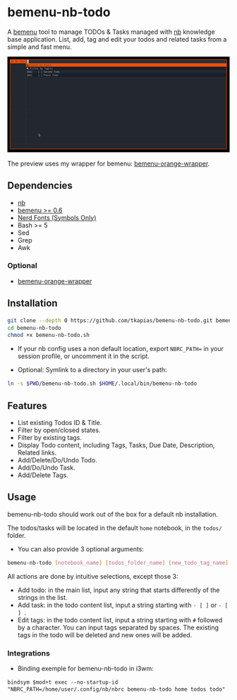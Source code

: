# bemenu-nb-todo

A [bemenu](https://github.com/Cloudef/bemenu) tool to manage TODOs & Tasks managed with [nb](https://github.com/xwmx/nb) knowledge base application. List, add, tag and edit your todos and related tasks from a simple and fast menu.

![preview](assets/preview.gif)

The preview uses my wrapper for bemenu: [bemenu-orange-wrapper](https://github.com/tkapias/bemenu-orange-wrapper).

## Dependencies

- [nb](https://github.com/xwmx/nb)
- [bemenu >= 0.6](https://github.com/Cloudef/bemenu)
- [Nerd Fonts (Symbols Only)](https://github.com/ryanoasis/nerd-fonts/releases/latest)
- Bash >= 5
- Sed
- Grep
- Awk

### Optional

- [bemenu-orange-wrapper](https://github.com/tkapias/bemenu-orange-wrapper)

## Installation

```bash
git clone --depth 0 https://github.com/tkapias/bemenu-nb-todo.git bemenu-mpdcli
cd bemenu-nb-todo
chmod +x bemenu-nb-todo.sh
```

  - If your nb config uses a non default location, export `NBRC_PATH=` in your session profile, or uncomment it in the script.

- Optional: Symlink to a directory in your user's path:

```bash
ln -s $PWD/bemenu-nb-todo.sh $HOME/.local/bin/bemenu-nb-todo
```

## Features

- List existing Todos ID & Title.
- Filter by open/closed states.
- Filter by existing tags.
- Display Todo content, including Tags, Tasks, Due Date, Description, Related links.
- Add/Delete/Do/Undo Todo.
- Add/Do/Undo Task.
- Add/Delete Tags.

## Usage

bemenu-nb-todo should work out of the box for a default nb installation.

The todos/tasks will be located in the default `home` notebook, in the `todos/` folder.

  - You can also provide 3 optional arguments:

```bash
bemenu-nb-todo [notebook_name] [todos_folder_name] [new_todo_tag_name]
```

All actions are done by intuitive selections, except those 3:

  - Add todo: in the main list, input any string that starts differently of the strings in the list.
  - Add task: in the todo content list, input a string starting with `- [ ]` or `- [ ] `.
  - Edit tags: in the todo content list, input a string starting with `#` followed by a character. You can input tags separated by spaces. The existing tags in the todo will be deleted and new ones will be added.

### Integrations

- Binding exemple for bemenu-nb-todo in i3wm:

```i3wm
bindsym $mod+t exec --no-startup-id "NBRC_PATH=/home/user/.config/nb/nbrc bemenu-nb-todo home todos todo"
```

